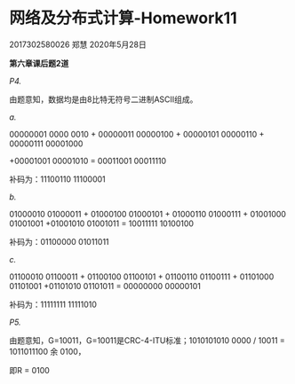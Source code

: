 # 网络及分布式计算-Homework11

2017302580026 郑慧                          2020年5月28日

**第六章课后题2道**

*P4.* 

由题意知，数据均是由8比特无符号二进制ASCII组成。

*a.*  

 00000001 0000 0010 + 00000011 00000100 + 00000101  00000110 + 00000111 00001000

 +00001001 00001010 = 00011001 00011110 

补码为：11100110 11100001

*b.* 

01000010 01000011 + 01000100 01000101 + 01000110 01000111 + 01001000 01001001 
+01001010 01001011 = 10011111 10100100

补码为：01100000 01011011

*c.* 

01100010 01100011 + 01100100 01100101 + 01100110 01100111 + 01101000 01101001 
+01101010 01101011 = 00000000 00000101

补码为：11111111 11111010



*P5.* 

由题意知，G=10011，G=10011是CRC-4-ITU标准；1010101010 0000 / 10011 = 1011011100 余 0100，

即R = 0100